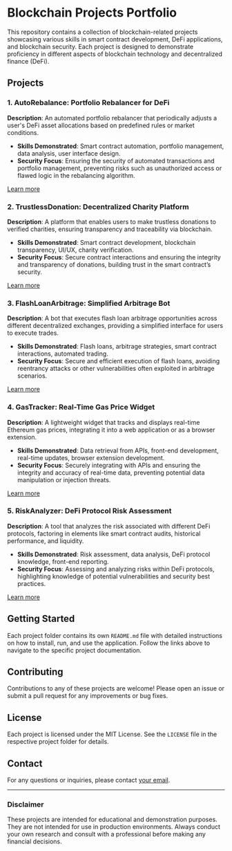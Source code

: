 # Blockchain Projects Portfolio

This repository contains a collection of blockchain-related projects showcasing various skills in smart contract development, DeFi applications, and blockchain security. Each project is designed to demonstrate proficiency in different aspects of blockchain technology and decentralized finance (DeFi).

## Projects

### 1. AutoRebalance: Portfolio Rebalancer for DeFi
**Description**: An automated portfolio rebalancer that periodically adjusts a user's DeFi asset allocations based on predefined rules or market conditions.
- **Skills Demonstrated**: Smart contract automation, portfolio management, data analysis, user interface design.
- **Security Focus**: Ensuring the security of automated transactions and portfolio management, preventing risks such as unauthorized access or flawed logic in the rebalancing algorithm.

[Learn more](./autorebalance/README.md)

### 2. TrustlessDonation: Decentralized Charity Platform
**Description**: A platform that enables users to make trustless donations to verified charities, ensuring transparency and traceability via blockchain.
- **Skills Demonstrated**: Smart contract development, blockchain transparency, UI/UX, charity verification.
- **Security Focus**: Secure contract interactions and ensuring the integrity and transparency of donations, building trust in the smart contract’s security.

[Learn more](./trustlessdonation/README.md)

### 3. FlashLoanArbitrage: Simplified Arbitrage Bot
**Description**: A bot that executes flash loan arbitrage opportunities across different decentralized exchanges, providing a simplified interface for users to execute trades.
- **Skills Demonstrated**: Flash loans, arbitrage strategies, smart contract interactions, automated trading.
- **Security Focus**: Secure and efficient execution of flash loans, avoiding reentrancy attacks or other vulnerabilities often exploited in arbitrage scenarios.

[Learn more](./flashloanarbitrage/README.md)

### 4. GasTracker: Real-Time Gas Price Widget
**Description**: A lightweight widget that tracks and displays real-time Ethereum gas prices, integrating it into a web application or as a browser extension.
- **Skills Demonstrated**: Data retrieval from APIs, front-end development, real-time updates, browser extension development.
- **Security Focus**: Securely integrating with APIs and ensuring the integrity and accuracy of real-time data, preventing potential data manipulation or injection threats.

[Learn more](./gastracker/README.md)

### 5. RiskAnalyzer: DeFi Protocol Risk Assessment
**Description**: A tool that analyzes the risk associated with different DeFi protocols, factoring in elements like smart contract audits, historical performance, and liquidity.
- **Skills Demonstrated**: Risk assessment, data analysis, DeFi protocol knowledge, front-end reporting.
- **Security Focus**: Assessing and analyzing risks within DeFi protocols, highlighting knowledge of potential vulnerabilities and security best practices.

[Learn more](./riskanalyzer/README.md)

## Getting Started

Each project folder contains its own `README.md` file with detailed instructions on how to install, run, and use the application. Follow the links above to navigate to the specific project documentation.

## Contributing

Contributions to any of these projects are welcome! Please open an issue or submit a pull request for any improvements or bug fixes.

## License

Each project is licensed under the MIT License. See the `LICENSE` file in the respective project folder for details.

## Contact

For any questions or inquiries, please contact [your email](mailto:youremail@example.com).

---

### Disclaimer

These projects are intended for educational and demonstration purposes. They are not intended for use in production environments. Always conduct your own research and consult with a professional before making any financial decisions.
